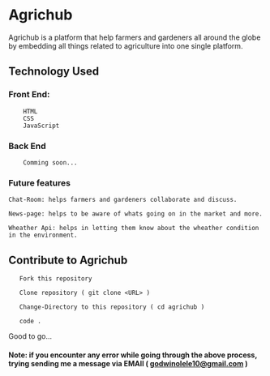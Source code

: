 # Agrichub

Agrichub is a platform that help farmers and gardeners all around the globe by embedding all things related to agriculture into one single platform.

## Technology Used

### Front End:
```
    HTML
    CSS
    JavaScript
```

### Back End
```
    Comming soon...
```

### Future features

    Chat-Room: helps farmers and gardeners collaborate and discuss.
    
    News-page: helps to be aware of whats going on in the market and more.
    
    Wheather Api: helps in letting them know about the wheather condition in the environment.
    

## Contribute to Agrichub

```
   Fork this repository
```
```
   Clone repository ( git clone <URL> )
```
```
   Change-Directory to this repository ( cd agrichub )
```
```
   code .
```

Good to go...

#### Note: if you encounter any error while going through the above process, trying sending me a message via EMAIl ( godwinolele10@gmail.com )
